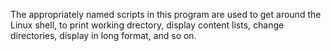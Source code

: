 The appropriately named scripts in this program are used to get around the Linux shell, to print working drectory, display content lists, change directories, display in long format, and so on.
